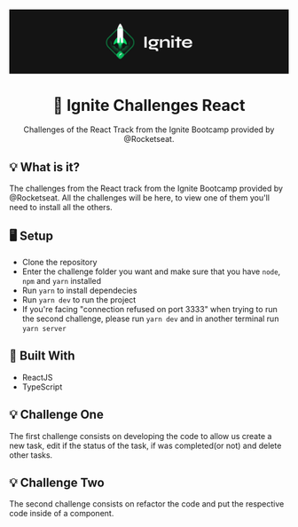 #
<img src="./.github/ignite.png" align="center" />

</br>

<h1 align="center">🚀 Ignite Challenges React</h1>
<p align="center">Challenges of the React Track from the Ignite Bootcamp provided by @Rocketseat.</p>

## 💡 What is it?
The challenges from the React track from the Ignite Bootcamp provided by @Rocketseat. All the challenges will be here, to view one of them you'll need to install all the others.

## 🖥 Setup
- Clone the repository
- Enter the challenge folder you want and make sure that you have `node`, `npm` and `yarn` installed
- Run `yarn` to install dependecies
- Run  `yarn dev` to run the project
- If you're facing "connection refused on port 3333" when trying to run the second challenge, please run  `yarn dev` and in another terminal run `yarn server`
 
## 🚧 Built With
- ReactJS
- TypeScript

## 💡 Challenge One
The first challenge consists on developing the code to allow us create a new task, edit if the status of the task, if was completed(or not) and delete other tasks. 

## 💡 Challenge Two
The second challenge consists on refactor the code and put the respective code inside of a component. 
